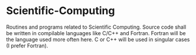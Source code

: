 # Scientific-Computing
Routines and programs related to Scientific Computing.
Source code shall be written in compilable languages like C/C++ and Fortran.
Fortran will be the language used more often here. C or C++ will be used in singular cases (I prefer Fortran).
